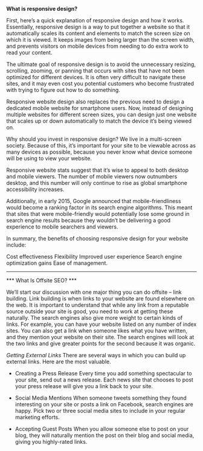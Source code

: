 **What is responsive design?**

First, here’s a quick explanation of responsive design and how it works. 
Essentially, responsive design is a way to put together a website so that
it automatically scales its content and elements to match the screen size 
on which it is viewed. It keeps images from being larger than the screen width, 
and prevents visitors on mobile devices from needing to do extra work to read your content.

The ultimate goal of responsive design is to avoid the unnecessary resizing, scrolling, 
zooming, or panning that occurs with sites that have not been optimized for different devices. 
It is often very difficult to navigate these sites, and it may even cost you potential customers 
who become frustrated with trying to figure out how to do something.

Responsive website design also replaces the previous need to design a dedicated mobile website for 
smartphone users. Now, instead of designing multiple websites for different screen sizes, you can 
design just one website that scales up or down automatically to match the device it’s being viewed on.

Why should you invest in responsive design?
We live in a multi-screen society. Because of this, it’s important for your site to be viewable across as 
many devices as possible, because you never know what device someone will be using to view your website.

Responsive website stats suggest that it’s wise to appeal to both desktop and mobile viewers. The number of 
mobile viewers now outnumbers desktop, and this number will only continue to rise as global smartphone accessibility 
increases.

Additionally, in early 2015, Google announced that mobile-friendliness would become a ranking factor in its search engine algorithms. 
This meant that sites that were mobile-friendly would potentially lose some ground in search engine results because they wouldn’t be 
delivering a good experience to mobile searchers and viewers.

In summary, the benefits of choosing responsive design for your website include:

Cost effectiveness
Flexibility
Improved user experience
Search engine optimization gains
Ease of management.



-----------------------------------------------

*** What Is Offsite SEO? ***


We’ll start our discussion with one major thing you can do offsite – link building. Link building is when links to your website are found elsewhere on the web. It is important to understand that while any link from a reputable source outside your site is good, you need to work at getting these naturally. The search engines also give more weight to certain kinds of links. For example, you can have your website listed on any number of index sites. You can also get a link when someone likes what you have written, and they mention your website on their site. The search engines will look at the two links and give greater points for the second because it was organic.


*Getting External Links*
There are several ways in which you can build up external links. Here are the most valuable.

- Creating a Press Release
  Every time you add something spectacular to your site, send out a news release. Each news site that chooses to post your press release will give you a link back     to your site.

- Social Media Mentions
  When someone tweets something they found interesting on your site or posts a link on Facebook, search engines are happy. Pick two or three social media sites to  include in your regular marketing efforts.

- Accepting Guest Posts
  When you allow someone else to post on your blog, they will naturally mention the post on their blog and social media, giving you highly-rated links.


